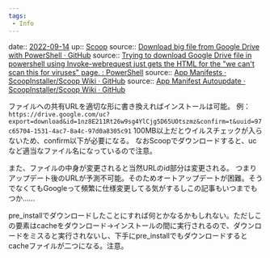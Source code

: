 ```yaml
---
tags:
 - Info
---
```


date:: [2022-09-14](Daily_Note/2022-09-14.md)
up:: [Scoop](../Bar/App/Scoop.md)
source:: [Download big file from Google Drive with PowerShell · GitHub](https://gist.github.com/RGPaul/f1a306097d46a69a09c25ca34b79a804)
source:: [Trying to download Google Drive file in powershell using Invoke-webrequest just gets the HTML for the "we can't scan this for viruses" page. : PowerShell](https://www.reddit.com/r/PowerShell/comments/phkr76/trying_to_download_google_drive_file_in/)
source:: [App Manifests · ScoopInstaller/Scoop Wiki · GitHub](https://github.com/ScoopInstaller/Scoop/wiki/App-Manifests)
source:: [App Manifest Autoupdate · ScoopInstaller/Scoop Wiki · GitHub](https://github.com/ScoopInstaller/Scoop/wiki/App-Manifest-Autoupdate)

ファイルへの共有URLを適切な形に書き換えればインストールは可能。
例：`https://drive.google.com/uc?export=download&id=1nz8E211Rt26w9sg4YlCjg5D65UOtszmz&confirm=t&uuid=97c65704-1531-4ac7-8a4c-97d0a8305c91`
100MB以上だとウイルスチェックが入らないため、confirm以下が必要になる。
なおScoopでダウンロードすると、ucなど適当なファイル名になっているので注意。

また、ファイルの中身が変更されると当然URLのid部分は変更される。
つまりアップデート後のURLが予測不可能。そのためオートアップデートが困難。そうでなくてもGoogleって頻繁に仕様変更してる気がするしこの記事もいつまでもつか……

pre_installでダウンロードしたことにすれば何とかなるかもしれない。ただしこの要素はcacheをダウンロード→インストールの間に実行されるので、ダウンロードをミスると実行されないし、下手にpre_installでもダウンロードするとcacheファイルが二つになる。注意。